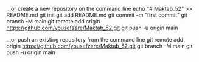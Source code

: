 …or create a new repository on the command line
echo "# Maktab_52" >> README.md
git init
git add README.md
git commit -m "first commit"
git branch -M main
git remote add origin https://github.com/yousefzare/Maktab_52.git
git push -u origin main



…or push an existing repository from the command line
git remote add origin https://github.com/yousefzare/Maktab_52.git
git branch -M main
git push -u origin main
